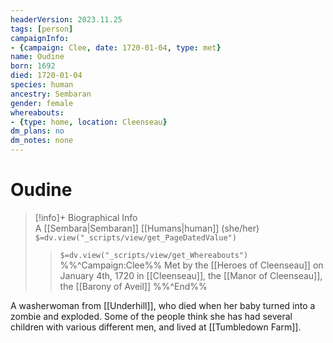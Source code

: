```yaml
---
headerVersion: 2023.11.25
tags: [person]
campaignInfo:
- {campaign: Clee, date: 1720-01-04, type: met}
name: Oudine
born: 1692
died: 1720-01-04
species: human
ancestry: Sembaran
gender: female
whereabouts:
- {type: home, location: Cleenseau}
dm_plans: no
dm_notes: none
---
```

# Oudine
>[!info]+ Biographical Info  
> A [[Sembara|Sembaran]] [[Humans|human]] (she/her)  
> `$=dv.view("_scripts/view/get_PageDatedValue")`  
>> `$=dv.view("_scripts/view/get_Whereabouts")`  
>> %%^Campaign:Clee%% Met by the [[Heroes of Cleenseau]] on January 4th, 1720 in [[Cleenseau]], the [[Manor of Cleenseau]], the [[Barony of Aveil]] %%^End%%

A washerwoman from [[Underhill]], who died when her baby turned into a zombie and exploded. Some of the people think she has had several children with various different men, and lived at [[Tumbledown Farm]].
